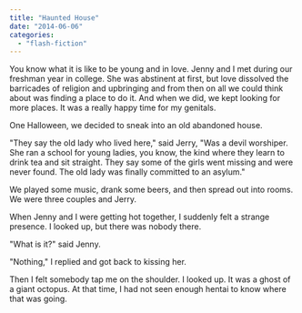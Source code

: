 ```yaml
---
title: "Haunted House"
date: "2014-06-06"
categories: 
  - "flash-fiction"
---
```


You know what it is like to be young and in love. Jenny and I met during our freshman year in college. She was abstinent at first, but love dissolved the barricades of religion and upbringing and from then on all we could think about was finding a place to do it. And when we did, we kept looking for more places. It was a really happy time for my genitals.

One Halloween, we decided to sneak into an old abandoned house.

"They say the old lady who lived here," said Jerry, "Was a devil worshiper. She ran a school for young ladies, you know, the kind where they learn to drink tea and sit straight. They say some of the girls went missing and were never found. The old lady was finally committed to an asylum."

We played some music, drank some beers, and then spread out into rooms. We were three couples and Jerry.

When Jenny and I were getting hot together, I suddenly felt a strange presence. I looked up, but there was nobody there.

"What is it?" said Jenny.

"Nothing," I replied and got back to kissing her.

Then I felt somebody tap me on the shoulder. I looked up. It was a ghost of a giant octopus. At that time, I had not seen enough hentai to know where that was going.

